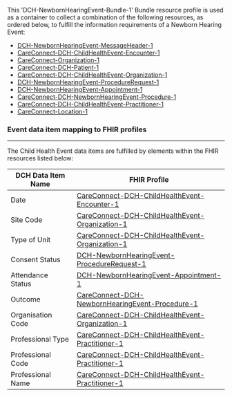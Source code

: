 This 'DCH-NewbornHearingEvent-Bundle-1' Bundle resource profile is used as a container to collect a combination of the following resources, as ordered below, to fulfill the information requirements of a Newborn Hearing Event:

- [DCH-NewbornHearingEvent-MessageHeader-1]
- [CareConnect-DCH-ChildHealthEvent-Encounter-1]
- [CareConnect-Organization-1]
- [CareConnect-DCH-Patient-1]
- [CareConnect-DCH-ChildHealthEvent-Organization-1]
- [DCH-NewbornHearingEvent-ProcedureRequest-1] 
- [DCH-NewbornHearingEvent-Appointment-1] 
- [CareConnect-DCH-NewbornHearingEvent-Procedure-1]
- [CareConnect-DCH-ChildHealthEvent-Practitioner-1]
- [CareConnect-Location-1]



###  Event data item mapping to FHIR profiles ###
----------
The Child Health Event data items are fulfilled by elements within the FHIR resources listed below:


| DCH Data Item Name | FHIR Profile                           |
|--------------------|----------------------------------------|
| Date               | [CareConnect-DCH-ChildHealthEvent-Encounter-1]    |
| Site Code          | [CareConnect-DCH-ChildHealthEvent-Organization-1] |
| Type of Unit       | [CareConnect-DCH-ChildHealthEvent-Organization-1] |
| Consent Status     | [DCH-NewbornHearingEvent-ProcedureRequest-1]         |
| Attendance Status  | [DCH-NewbornHearingEvent-Appointment-1]              |
| Outcome            | [CareConnect-DCH-NewbornHearingEvent-Procedure-1]          |
| Organisation Code  | [CareConnect-DCH-ChildHealthEvent-Organization-1] |
| Professional Type  | [CareConnect-DCH-ChildHealthEvent-Practitioner-1] |
| Professional Code  | [CareConnect-DCH-ChildHealthEvent-Practitioner-1] |
| Professional Name  | [CareConnect-DCH-ChildHealthEvent-Practitioner-1] |
                                                                                                   

[DCH-NewbornHearingEvent-MessageHeader-1]:dch-newbornhearingevent-messageheader-1.html
[CareConnect-DCH-ChildHealthEvent-Encounter-1]:careconnect-dch-childhealthevent-encounter-1.html
[CareConnect-Organization-1]:careconnect-organization-1.html
[CareConnect-DCH-Patient-1]:careconnect-dch-patient-1.html
[CareConnect-DCH-ChildHealthEvent-Organization-1]:careconnect-dch-childhealthevent-organization-1.html
[DCH-NewbornHearingEvent-ProcedureRequest-1]:dch-newbornhearingevent-procedurerequest-1.html 
[DCH-NewbornHearingEvent-Appointment-1]:dch-newbornhearingevent-appointment-1.html 
[CareConnect-DCH-NewbornHearingEvent-Procedure-1]:careconnect-dch-newbornhearingevent-procedure-1.html
[CareConnect-DCH-Practitioner-NewbornHearingEvent-1]:careconnect-dch-newbornhearingevent-practitioner-1.html
[CareConnect-DCH-ChildHealthEvent-Practitioner-1]:careconnect-dch-childhealthevent-practitioner-1.html
[CareConnect-Location-1]:careconnect-location-1.html

